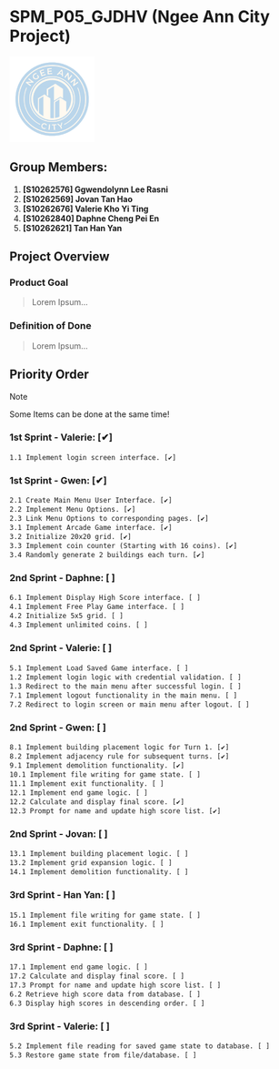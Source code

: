 # SPM_P05_GJDHV (Ngee Ann City Project)

<img src="assets/images/icon2.png" alt="drawing" width="150"/>

## Group Members:
1. **[S10262576] Ggwendolynn Lee Rasni**
2. **[S10262569] Jovan Tan Hao**
3. **[S10262676] Valerie Kho Yi Ting**
4. **[S10262840] Daphne Cheng Pei En**
5. **[S10262621] Tan Han Yan**

## Project Overview
### Product Goal 
> Lorem Ipsum...

### Definition of Done 
> Lorem Ipsum...

## Priority Order
> [!NOTE]
> Some Items can be done at the same time!

### 1st Sprint - Valerie: [✔]
    1.1 Implement login screen interface. [✔]

### 1st Sprint -  Gwen: [✔]
    2.1 Create Main Menu User Interface. [✔]
    2.2 Implement Menu Options. [✔]
    2.3 Link Menu Options to corresponding pages. [✔]
    3.1 Implement Arcade Game interface. [✔]
    3.2 Initialize 20x20 grid. [✔]
    3.3 Implement coin counter (Starting with 16 coins). [✔]
    3.4 Randomly generate 2 buildings each turn. [✔]

### 2nd Sprint -  Daphne: [ ]
    6.1 Implement Display High Score interface. [ ]
    4.1 Implement Free Play Game interface. [ ]
    4.2 Initialize 5x5 grid. [ ]
    4.3 Implement unlimited coins. [ ]

### 2nd Sprint -  Valerie: [ ]
    5.1 Implement Load Saved Game interface. [ ]
    1.2 Implement login logic with credential validation. [ ] 
    1.3 Redirect to the main menu after successful login. [ ]
    7.1 Implement logout functionality in the main menu. [ ]
    7.2 Redirect to login screen or main menu after logout. [ ]

### 2nd Sprint -  Gwen: [ ]
    8.1 Implement building placement logic for Turn 1. [✔]
    8.2 Implement adjacency rule for subsequent turns. [✔]
    9.1 Implement demolition functionality. [✔]
    10.1 Implement file writing for game state. [ ]
    11.1 Implement exit functionality. [ ]
    12.1 Implement end game logic. [ ]
    12.2 Calculate and display final score. [✔]
    12.3 Prompt for name and update high score list. [✔]

### 2nd Sprint -  Jovan: [ ]
    13.1 Implement building placement logic. [ ]
    13.2 Implement grid expansion logic. [ ]
    14.1 Implement demolition functionality. [ ]

### 3rd Sprint -  Han Yan: [ ]
    15.1 Implement file writing for game state. [ ]
    16.1 Implement exit functionality. [ ]

### 3rd Sprint -  Daphne: [ ]
    17.1 Implement end game logic. [ ]
    17.2 Calculate and display final score. [ ]
    17.3 Prompt for name and update high score list. [ ]
    6.2 Retrieve high score data from database. [ ]
    6.3 Display high scores in descending order. [ ]

### 3rd Sprint -  Valerie: [ ]
    5.2 Implement file reading for saved game state to database. [ ]
    5.3 Restore game state from file/database. [ ]

